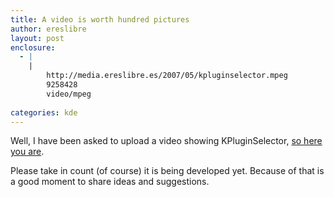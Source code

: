 ```yaml
---
title: A video is worth hundred pictures
author: ereslibre
layout: post
enclosure:
  - |
    |
        http://media.ereslibre.es/2007/05/kpluginselector.mpeg
        9258428
        video/mpeg
        
categories: kde
---
```

Well, I have been asked to upload a video showing KPluginSelector, [so here you are][1].

 [1]: http://media.ereslibre.es/2007/05/kpluginselector.mpeg

Please take in count (of course) it is being developed yet. Because of that is a good moment to share ideas and suggestions.
